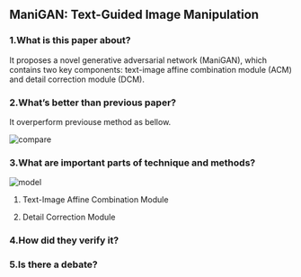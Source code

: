 ## ManiGAN: Text-Guided Image Manipulation

### 1.What is this paper about?

It proposes a novel generative adversarial network (ManiGAN), which contains two key components: text-image affine combination module (ACM) and detail correction module (DCM). 

### 2.What’s better than previous paper?

It overperform previouse method as bellow.

![compare](../img/ManiGAN_compare.jpg) 

### 3.What are important parts of technique and methods?

![model](../img/ManiGAN.jpg) 

1. Text-Image Affine Combination Module

2. Detail Correction Module

### 4.How did they verify it?



### 5.Is there a debate?
